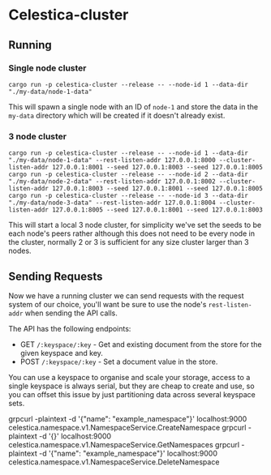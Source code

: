 # Celestica-cluster

## Running
### Single node cluster
```shell
cargo run -p celestica-cluster --release -- --node-id 1 --data-dir "./my-data/node-1-data" 
```

This will spawn a single node with an ID of `node-1` and store the data in the `my-data` directory which will be
created if it doesn't already exist.


### 3 node cluster
```shell
cargo run -p celestica-cluster --release -- --node-id 1 --data-dir "./my-data/node-1-data" --rest-listen-addr 127.0.0.1:8000 --cluster-listen-addr 127.0.0.1:8001 --seed 127.0.0.1:8003 --seed 127.0.0.1:8005
cargo run -p celestica-cluster --release -- --node-id 2 --data-dir "./my-data/node-2-data" --rest-listen-addr 127.0.0.1:8002 --cluster-listen-addr 127.0.0.1:8003 --seed 127.0.0.1:8001 --seed 127.0.0.1:8005
cargo run -p celestica-cluster --release -- --node-id 3 --data-dir "./my-data/node-3-data" --rest-listen-addr 127.0.0.1:8004 --cluster-listen-addr 127.0.0.1:8005 --seed 127.0.0.1:8001 --seed 127.0.0.1:8003
```

This will start a local 3 node cluster, for simplicity we've set the seeds to be each node's peers rather although this does
not need to be every node in the cluster, normally 2 or 3 is sufficient for any size cluster larger than 3 nodes.

## Sending Requests
Now we have a running cluster we can send requests with the request system of our choice,
you'll want be sure to use the node's `rest-listen-addr` when sending the API calls.

The API has the following endpoints:
- GET `/:keyspace/:key` - Get and existing document from the store for the given keyspace and key.
- POST `/:keyspace/:key` - Set a document value in the store.

You can use a keyspace to organise and scale your storage, access to a single keyspace is always serial,
but they are cheap to create and use, so you can offset this issue by just partitioning data across several
keyspace sets.


grpcurl -plaintext -d '{"name": "example_namespace"}' localhost:9000 celestica.namespace.v1.NamespaceService.CreateNamespace
grpcurl -plaintext -d '{}' localhost:9000 celestica.namespace.v1.NamespaceService.GetNamespaces
grpcurl -plaintext -d '{"name": "example_namespace"}' localhost:9000 celestica.namespace.v1.NamespaceService.DeleteNamespace


